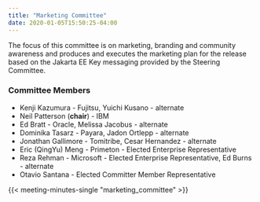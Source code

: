 ```yaml
---
title: "Marketing Committee"
date: 2020-01-05T15:50:25-04:00
---
```


The focus of this committee is on marketing, branding and community awareness and produces and executes the marketing plan for the release based on the Jakarta EE Key messaging provided by the Steering Committee.

<!--more-->

### Committee Members

* Kenji Kazumura - Fujitsu, Yuichi Kusano - alternate
* Neil Patterson (**chair**) - IBM
* Ed Bratt - Oracle, Melissa Jacobus - alternate
* Dominika Tasarz - Payara, Jadon Ortlepp - alternate
* Jonathan Gallimore - Tomitribe, Cesar Hernandez - alternate
* Eric (QingYu) Meng - Primeton - Elected Enterprise Representative
* Reza Rehman - Microsoft - Elected Enterprise Representative, Ed Burns - alternate
* Otavio Santana - Elected Committer Member Representative

{{< meeting-minutes-single "marketing_committee" >}}
